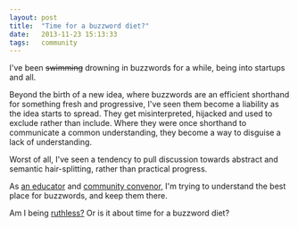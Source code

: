 ```yaml
---
layout: post
title:  "Time for a buzzword diet?"
date:   2013-11-23 15:13:33
tags:   community
---
```


I've been <span style="text-decoration: line-through;">swimming</span> drowning in buzzwords for a while, being into startups and all.

Beyond the birth of a new idea, where buzzwords are an efficient shorthand for something fresh and progressive, I've seen them become a liability as the idea starts to spread. They get misinterpreted, hijacked and used to exclude rather than include. Where they were once shorthand to communicate a common understanding, they become a way to disguise a lack of understanding.

Worst of all, I've seen a tendency to pull discussion towards abstract and semantic hair-splitting, rather than practical progress.

As <a href="http://www.foundercentric.com">an educator</a> and <a href="http://leanca.mp">community convenor,</a> I'm trying to understand the best place for buzzwords, and keep them there.

Am I being <a href="http://www.saintsal.com/2012/12/cure-jargon-in-30-seconds-jargonfree30/"> ruthless?</a> Or is it about time for a buzzword diet?

